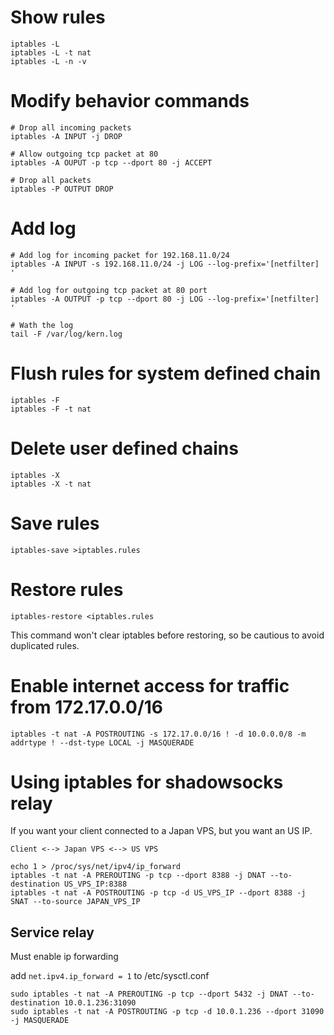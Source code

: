 # Show rules

```
iptables -L
iptables -L -t nat
iptables -L -n -v
```

# Modify behavior commands

```
# Drop all incoming packets
iptables -A INPUT -j DROP

# Allow outgoing tcp packet at 80
iptables -A OUPUT -p tcp --dport 80 -j ACCEPT

# Drop all packets
iptables -P OUTPUT DROP
```

# Add log

```
# Add log for incoming packet for 192.168.11.0/24
iptables -A INPUT -s 192.168.11.0/24 -j LOG --log-prefix='[netfilter] '

# Add log for outgoing tcp packet at 80 port
iptables -A OUTPUT -p tcp --dport 80 -j LOG --log-prefix='[netfilter] '

# Wath the log
tail -F /var/log/kern.log
```

# Flush rules for system defined chain

```
iptables -F
iptables -F -t nat
```

# Delete user defined chains

```
iptables -X
iptables -X -t nat
```

# Save rules

```
iptables-save >iptables.rules
```

# Restore rules

```
iptables-restore <iptables.rules
```

This command won't clear iptables before restoring, so be cautious to avoid duplicated rules.

# Enable internet access for traffic from 172.17.0.0/16

```
iptables -t nat -A POSTROUTING -s 172.17.0.0/16 ! -d 10.0.0.0/8 -m addrtype ! --dst-type LOCAL -j MASQUERADE
```

# Using iptables for shadowsocks relay

If you want your client connected to a Japan VPS, but you want an US IP.

```
Client <--> Japan VPS <--> US VPS
```

```
echo 1 > /proc/sys/net/ipv4/ip_forward
iptables -t nat -A PREROUTING -p tcp --dport 8388 -j DNAT --to-destination US_VPS_IP:8388
iptables -t nat -A POSTROUTING -p tcp -d US_VPS_IP --dport 8388 -j SNAT --to-source JAPAN_VPS_IP
```

## Service relay

Must enable ip forwarding

add `net.ipv4.ip_forward = 1` to /etc/sysctl.conf

```
sudo iptables -t nat -A PREROUTING -p tcp --dport 5432 -j DNAT --to-destination 10.0.1.236:31090
sudo iptables -t nat -A POSTROUTING -p tcp -d 10.0.1.236 --dport 31090 -j MASQUERADE
```
